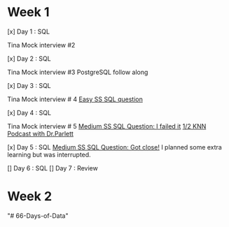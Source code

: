 # Week 1

[x] Day 1 : SQL

Tina Mock interview #2

[x] Day 2 : SQL

Tina Mock interview #3
PostgreSQL follow along

[x] Day 3 : SQL

Tina Mock interview # 4
[Easy SS SQL question](https://platform.stratascratch.com/coding-question?id=10061&python=)

[x] Day 4 : SQL

Tina Mock interview # 5
[Medium SS SQL Question: I failed it](https://platform.stratascratch.com/coding-question?id=10285&python=)
[1/2 KNN Podcast with Dr.Parlett](https://www.youtube.com/watch?v=1PctFrquj9w&t=2204s)


[x] Day 5 : SQL
[Medium SS SQL Question: Got close!](https://platform.stratascratch.com/coding-question?id=10064&python=)
I planned some extra learning but was interrupted. 


[] Day 6 : SQL
[] Day 7 : Review

# Week 2
"# 66-Days-of-Data" 
